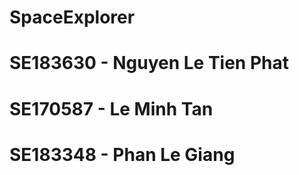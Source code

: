 # SpaceExplorer

# SE183630 - Nguyen Le Tien Phat
# SE170587 - Le Minh Tan
# SE183348 - Phan Le Giang
